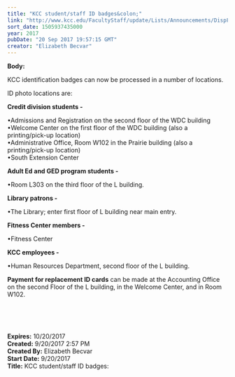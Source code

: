 ```yaml
---
title: "KCC student/staff ID badges&colon;"
link: "http://www.kcc.edu/FacultyStaff/update/Lists/Announcements/DispForm.aspx?ID=2517"
sort_date: 1505937435000
year: 2017
pubDate: "20 Sep 2017 19:57:15 GMT"
creator: "Elizabeth Becvar"
---
```


<div><b>Body:</b> <div class="ExternalClassD0BA8C2A526443E593C5AF0A439F1D78"><p>​KCC identification badges can now be processed in a number of locations.</p>
<p>ID photo locations are:</p>
<p><strong>Credit division students -</strong> </p>
<p>•Admissions and Registration on the second floor of the WDC building<br />•Welcome Center on the first floor of the WDC building (also a printing/pick-up location)<br />•Administrative Office, Room W102 in the Prairie building (also a printing/pick-up location)<br />•South Extension Center</p>
<p><strong>Adult Ed and GED program students -</strong></p>
<p>•Room L303 on the third floor of the L building. </p>
<p><strong>Library patrons -</strong></p>
<p>•The Library; enter first floor of L building near main entry.</p>
<p><strong>Fitness Center members -</strong></p>
<p>•Fitness Center</p>
<p><strong>KCC employees -</strong></p>
<p>•Human Resources Department, second floor of the L building. </p>
<p><strong>Payment for replacement ID cards</strong> can be made at the Accounting Office on the second Floor of the L building, in the Welcome Center, and in Room W102.<br /></p>
<p><br /><br /><br /></p></div></div>
<div><b>Expires:</b> 10/20/2017</div>
<div><b>Created:</b> 9/20/2017 2:57 PM</div>
<div><b>Created By:</b> Elizabeth Becvar</div>
<div><b>Start Date:</b> 9/20/2017</div>
<div><b>Title:</b> KCC student/staff ID badges:</div>
